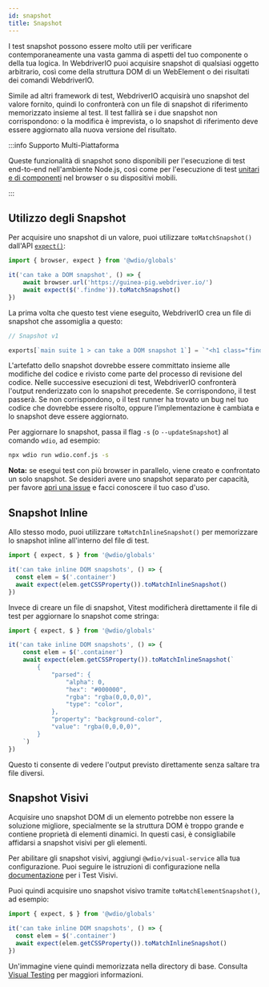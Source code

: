 ```yaml
---
id: snapshot
title: Snapshot
---
```


I test snapshot possono essere molto utili per verificare contemporaneamente una vasta gamma di aspetti del tuo componente o della tua logica. In WebdriverIO puoi acquisire snapshot di qualsiasi oggetto arbitrario, così come della struttura DOM di un WebElement o dei risultati dei comandi WebdriverIO.

Simile ad altri framework di test, WebdriverIO acquisirà uno snapshot del valore fornito, quindi lo confronterà con un file di snapshot di riferimento memorizzato insieme al test. Il test fallirà se i due snapshot non corrispondono: o la modifica è imprevista, o lo snapshot di riferimento deve essere aggiornato alla nuova versione del risultato.

:::info Supporto Multi-Piattaforma

Queste funzionalità di snapshot sono disponibili per l'esecuzione di test end-to-end nell'ambiente Node.js, così come per l'esecuzione di test [unitari e di componenti](/docs/component-testing) nel browser o su dispositivi mobili.

:::

## Utilizzo degli Snapshot
Per acquisire uno snapshot di un valore, puoi utilizzare `toMatchSnapshot()` dall'API [`expect()`](/docs/api/expect-webdriverio):

```ts
import { browser, expect } from '@wdio/globals'

it('can take a DOM snapshot', () => {
    await browser.url('https://guinea-pig.webdriver.io/')
    await expect($('.findme')).toMatchSnapshot()
})
```

La prima volta che questo test viene eseguito, WebdriverIO crea un file di snapshot che assomiglia a questo:

```js
// Snapshot v1

exports[`main suite 1 > can take a DOM snapshot 1`] = `"<h1 class="findme">Test CSS Attributes</h1>"`;
```

L'artefatto dello snapshot dovrebbe essere committato insieme alle modifiche del codice e rivisto come parte del processo di revisione del codice. Nelle successive esecuzioni di test, WebdriverIO confronterà l'output renderizzato con lo snapshot precedente. Se corrispondono, il test passerà. Se non corrispondono, o il test runner ha trovato un bug nel tuo codice che dovrebbe essere risolto, oppure l'implementazione è cambiata e lo snapshot deve essere aggiornato.

Per aggiornare lo snapshot, passa il flag `-s` (o `--updateSnapshot`) al comando `wdio`, ad esempio:

```sh
npx wdio run wdio.conf.js -s
```

__Nota:__ se esegui test con più browser in parallelo, viene creato e confrontato un solo snapshot. Se desideri avere uno snapshot separato per capacità, per favore [apri una issue](https://github.com/webdriverio/webdriverio/issues/new?assignees=&labels=Idea+%F0%9F%92%A1%2CNeeds+Triaging+%E2%8F%B3&projects=&template=feature-request.yml&title=%5B%F0%9F%92%A1+Feature%5D%3A+%3Ctitle%3E) e facci conoscere il tuo caso d'uso.

## Snapshot Inline

Allo stesso modo, puoi utilizzare `toMatchInlineSnapshot()` per memorizzare lo snapshot inline all'interno del file di test.

```ts
import { expect, $ } from '@wdio/globals'

it('can take inline DOM snapshots', () => {
  const elem = $('.container')
  await expect(elem.getCSSProperty()).toMatchInlineSnapshot()
})
```

Invece di creare un file di snapshot, Vitest modificherà direttamente il file di test per aggiornare lo snapshot come stringa:

```ts
import { expect, $ } from '@wdio/globals'

it('can take inline DOM snapshots', () => {
    const elem = $('.container')
    await expect(elem.getCSSProperty()).toMatchInlineSnapshot(`
        {
            "parsed": {
                "alpha": 0,
                "hex": "#000000",
                "rgba": "rgba(0,0,0,0)",
                "type": "color",
            },
            "property": "background-color",
            "value": "rgba(0,0,0,0)",
        }
    `)
})
```

Questo ti consente di vedere l'output previsto direttamente senza saltare tra file diversi.

## Snapshot Visivi

Acquisire uno snapshot DOM di un elemento potrebbe non essere la soluzione migliore, specialmente se la struttura DOM è troppo grande e contiene proprietà di elementi dinamici. In questi casi, è consigliabile affidarsi a snapshot visivi per gli elementi.

Per abilitare gli snapshot visivi, aggiungi `@wdio/visual-service` alla tua configurazione. Puoi seguire le istruzioni di configurazione nella [documentazione](/docs/visual-testing#installation) per i Test Visivi.

Puoi quindi acquisire uno snapshot visivo tramite `toMatchElementSnapshot()`, ad esempio:

```ts
import { expect, $ } from '@wdio/globals'

it('can take inline DOM snapshots', () => {
  const elem = $('.container')
  await expect(elem.getCSSProperty()).toMatchInlineSnapshot()
})
```

Un'immagine viene quindi memorizzata nella directory di base. Consulta [Visual Testing](/docs/visual-testing) per maggiori informazioni.